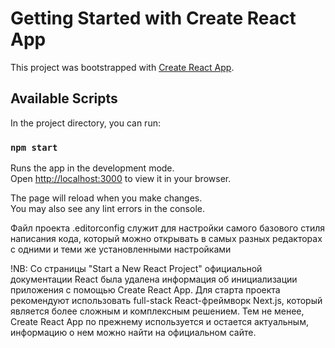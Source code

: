 # Getting Started with Create React App

This project was bootstrapped with [Create React App](https://github.com/facebook/create-react-app).

## Available Scripts

In the project directory, you can run:

### `npm start`

Runs the app in the development mode.\
Open [http://localhost:3000](http://localhost:3000) to view it in your browser.

The page will reload when you make changes.\
You may also see any lint errors in the console.

 Файл проекта .editorconfig служит для настройки самого базового  стиля написания кода, который можно открывать в самых разных редакторах с одними и теми же установленными настройками

 !NB:  Со страницы "Start a New React Project" официальной документации React была удалена информация об инициализации приложения с помощью Create React App. Для старта проекта рекомендуют использовать full-stack React-фреймворк Next.js, который является более сложным и комплексным решением. Тем не менее, Create React App по прежнему используется и остается актуальным, информацию о нем можно найти на официальном сайте.
